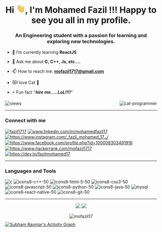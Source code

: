 <h1 align="center" >Hi <img src="https://raw.githubusercontent.com/ptprashanttripathi/ptprashanttripathi/master/hi.gif" alt="wave" width="30px">, I'm Mohamed Fazil !!! Happy to see you all in my profile.</h1>
<h3 align="center">An Engineering student with a passion for learning and exploring new technologies.</h3>

- 🌱 I’m currently learning **ReactJS**

- 💬 Ask me about **C, C++, Js, etc....**

- 📫 How to reach me: **mofazil1717@gmail.com**

- 😻I love Cat 🐾

- ⚡ Fun fact "***hire me.....LoL!!!!***"

<img src="https://komarev.com/ghpvc/?username=mofazil17&style=flat-square" alt="views" >
<img src="https://c.tenor.com/hHaVzeiH-hcAAAAC/imsickofwork-technologysu-x.gif" alt="cat-programmer" align="right">

---
<h3 align="left">Connect with me</h3>
<p align="left">
<a href="https://twitter.com/fazil1717" target="blank"><img align="center" src="https://user-images.githubusercontent.com/85509306/138258874-23d2ae16-e102-4b61-b737-9fc6f81e556b.png" alt="fazil1717" height="50" width="50" /></a>
<a href="https://www.linkedin.com/in/mohamedfazil17/" target="blank"><img align="center" src="https://user-images.githubusercontent.com/85509306/138258869-61a34a74-0994-48b5-bc35-1427299bb38c.png" alt="www.linkedin.com/in/mohamedfazil17" height="50" width="50" /></a>
<a href="https://www.instagram.com/_fazil_mohamed_17._/" target="blank"><img align="center" src="https://user-images.githubusercontent.com/85509306/138258865-1de4ac87-cf80-4d41-b7e6-6cd0769024d4.png" alt="https://www.instagram.com/_fazil_mohamed_17._/" height="50" width="50" /></a>
<a href="https://www.facebook.com/profile.php?id=100008303491916" target="blank"><img align="center" src="https://user-images.githubusercontent.com/85509306/138258859-996c5bd4-dcc5-4128-a2c9-c9f70709f84a.png" alt="https://www.facebook.com/profile.php?id=100008303491916" height="50" width="50" /></a>
<a href="https://www.hackerrank.com/mofazil1717" target="blank"><img align="center" src="https://user-images.githubusercontent.com/85509306/138258881-7cb45f97-3d79-46d1-882e-1b7b5b919003.png" alt="https://www.hackerrank.com/mofazil1717" height="43" width="43" /></a>
<a href="https://dev.to/fazilmohamed17" target="blank"><img align="center" src="https://user-images.githubusercontent.com/85509306/138258878-f883eb74-67f0-4d51-84a1-75a36cb7592c.png" alt="https://dev.to/fazilmohamed17" height="50" width="50" /></a>
</p>


---
<h3 align="left">Languages and Tools</h3>

![c](https://user-images.githubusercontent.com/85509306/138152751-0f3ab8c8-228c-4779-b2b9-6257bcc4ae56.png)
![icons8-c++-50](https://user-images.githubusercontent.com/85509306/138154133-20b5ae8f-f50b-4b3a-aea2-fcbb9a561b80.png)
![icons8-html-5-50](https://user-images.githubusercontent.com/85509306/138154169-1f4b4be6-445a-41f2-9ac7-35758be2ae3a.png)
![icons8-css3-50](https://user-images.githubusercontent.com/85509306/138154185-7420f31a-1825-4d52-9d79-8b068ef12dc7.png)
![icons8-javascript-50](https://user-images.githubusercontent.com/85509306/138154180-b3a20378-a7be-4894-adbb-b95e74ae1071.png)
![icons8-python-50](https://user-images.githubusercontent.com/85509306/138153899-82919014-79b1-4059-8412-f5b37059a4a7.png)
![icons8-java-50](https://user-images.githubusercontent.com/85509306/138153909-336e0b2d-2831-4809-9768-c6593aaf4eaa.png)
![mysql](https://user-images.githubusercontent.com/85509306/138153925-5222ad69-b16f-4d5a-9303-5718d623a063.png)
![icons8-react-native-50](https://user-images.githubusercontent.com/85509306/138153934-cd97913c-04a4-4581-b4f5-53a1194ac141.png)
![icons8-git-50](https://user-images.githubusercontent.com/85509306/138153946-8a59baca-39d8-4f33-b729-5fd799ca1fbb.png)

---
<p align="center">
  <img width="55%" src="https://github-readme-stats.vercel.app/api?username=mofazil17&show_icons=true&theme=chartreuse-dark" />
  <img width="32%" src="https://github-readme-stats.vercel.app/api/top-langs/?username=mofazil17&theme=chartreuse-dark" />
</p>
<p style="margin:10px;" align="center"><img align="center" src="https://github-readme-streak-stats.herokuapp.com/?user=mofazil17&theme=chartreuse-dark" alt="mofazil17" /></p>
<a href="https://github.com/SubhamRaoniar28/github-readme-activity-graph"><img alt="Subham Raoniar's Activity Graph" src="https://activity-graph.herokuapp.com/graph?username=mofazil17&bg_color=000000&color=7FFE00&line=197300&point=00ADFE&hide_border=false&border_radius=5" /></a>

